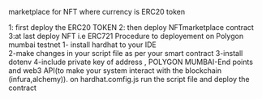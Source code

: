 
marketplace for NFT where currency is ERC20 token

1: first deploy the ERC20 TOKEN
2: then deploy NFTmarketplace contract
3:at last deploy NFT i.e ERC721
Procedure to deployement on Polygon mumbai testnet
1- install hardhat to your IDE    
2-make changes in your script file as per your smart contract
3-install dotenv 
4-include private key of address , POLYGON MUMBAI-End points and web3 API(to make your system interact with the blockchain (infura,alchemy)).
  on hardhat.comfig.js
  run the script file and deploy the contract
